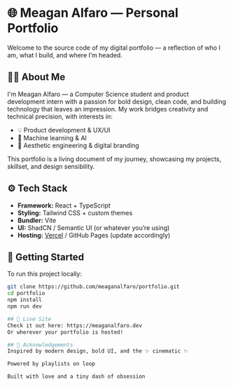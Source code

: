 # 🌐 Meagan Alfaro — Personal Portfolio

Welcome to the source code of my digital portfolio — a reflection of who I am, what I build, and where I’m headed.

## 👩‍💻 About Me

I'm Meagan Alfaro — a Computer Science student and product development intern with a passion for bold design, clean code, and building technology that leaves an impression. My work bridges creativity and technical precision, with interests in:

- 💡 Product development & UX/UI
- 🧠 Machine learning & AI
- 🎨 Aesthetic engineering & digital branding

This portfolio is a living document of my journey, showcasing my projects, skillset, and design sensibility.

## ⚙️ Tech Stack

- **Framework:** React + TypeScript  
- **Styling:** Tailwind CSS + custom themes  
- **Bundler:** Vite  
- **UI:** ShadCN / Semantic UI (or whatever you’re using)  
- **Hosting:** [Vercel](https://vercel.com/) / GitHub Pages (update accordingly)

## 🧪 Getting Started

To run this project locally:

```bash
git clone https://github.com/meaganalfaro/portfolio.git
cd portfolio
npm install
npm run dev

## 🚀 Live Site
Check it out here: https://meaganalfaro.dev
Or wherever your portfolio is hosted!

## 🖤 Acknowledgements
Inspired by modern design, bold UI, and the ✨ cinematic ✨

Powered by playlists on loop

Built with love and a tiny dash of obsession
